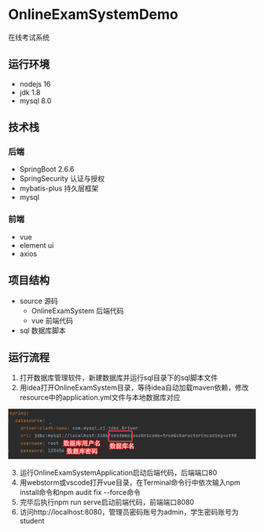 # OnlineExamSystemDemo
在线考试系统
## 运行环境
- nodejs 16
- jdk 1.8
- mysql 8.0
## 技术栈
### 后端
- SpringBoot 2.6.6
- SpringSecurity 认证与授权
- mybatis-plus 持久层框架
- mysql
### 前端
- vue
- element ui
- axios

## 项目结构

- source 源码
  - OnlineExamSystem 后端代码
  - vue 前端代码
- sql 数据库脚本

## 运行流程

1. 打开数据库管理软件，新建数据库并运行sql目录下的sql脚本文件
2. 用idea打开OnlineExamSystem目录，等待idea自动加载maven依赖，修改resource中的application.yml文件与本地数据库对应

![evtzC7ENb8](.\static\evtzC7ENb8.png)

3. 运行OnlineExamSystemApplication启动后端代码，后端端口80
4. 用webstorm或vscode打开vue目录，在Terminal命令行中依次输入npm install命令和npm audit fix --force命令
5. 完毕后执行npm run serve启动前端代码，前端端口8080
6. 访问http://localhost:8080，管理员密码账号为admin，学生密码账号为student
